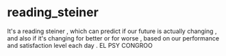 # reading_steiner

It's a reading steiner , which can predict if our future is actually changing , and also if it's changing for better or for worse , based on our performance and satisfaction level each day .
EL PSY CONGROO
